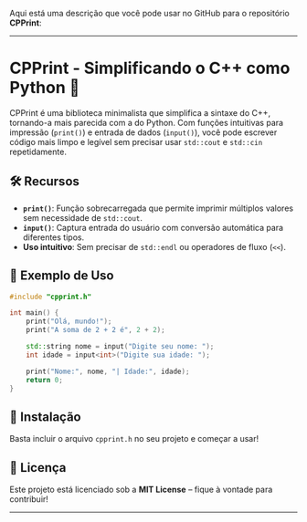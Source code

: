 Aqui está uma descrição que você pode usar no GitHub para o repositório **CPPrint**:  

---

# CPPrint - Simplificando o C++ como Python 🚀  

CPPrint é uma biblioteca minimalista que simplifica a sintaxe do C++, tornando-a mais parecida com a do Python. Com funções intuitivas para impressão (`print()`) e entrada de dados (`input()`), você pode escrever código mais limpo e legível sem precisar usar `std::cout` e `std::cin` repetidamente.  

## 🛠 Recursos  

- **`print()`**: Função sobrecarregada que permite imprimir múltiplos valores sem necessidade de `std::cout`.  
- **`input()`**: Captura entrada do usuário com conversão automática para diferentes tipos.  
- **Uso intuitivo**: Sem precisar de `std::endl` ou operadores de fluxo (`<<`).  

## 📌 Exemplo de Uso  

```cpp
#include "cpprint.h"

int main() {
    print("Olá, mundo!");
    print("A soma de 2 + 2 é", 2 + 2);

    std::string nome = input("Digite seu nome: ");
    int idade = input<int>("Digite sua idade: ");

    print("Nome:", nome, "| Idade:", idade);
    return 0;
}
```

## 🚀 Instalação  

Basta incluir o arquivo `cpprint.h` no seu projeto e começar a usar!  

## 📜 Licença  

Este projeto está licenciado sob a **MIT License** – fique à vontade para contribuir!  

---
